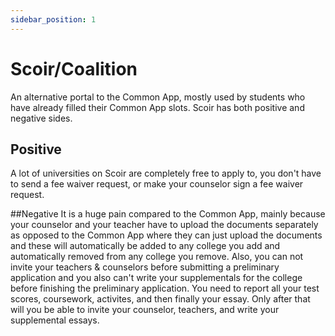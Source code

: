 ```yaml
---
sidebar_position: 1
---
```


# Scoir/Coalition

An alternative portal to the Common App, mostly used by students who have already filled their Common App slots. Scoir has both positive and negative sides. 

## Positive
A lot of universities on Scoir are completely free to apply to, you don't have to send a fee waiver request, or make your counselor sign a fee waiver request.

##Negative
It is a huge pain compared to the Common App, mainly because your counselor and your teacher have to upload the documents separately as opposed to the Common App where they can just upload the documents and these will automatically be added to any college you add and automatically removed from any college you remove. 
Also, you can not invite your teachers & counselors before submitting a preliminary application and you also can't write your supplementals for the college before finishing the preliminary application. You need to report all your test scores, coursework, activites, and then finally your essay. Only after that will you be able to invite your counselor, teachers, and write your supplemental essays. 
